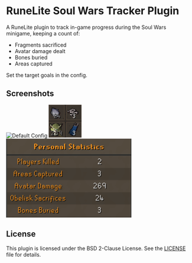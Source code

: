 # RuneLite Soul Wars Tracker Plugin

A RuneLite plugin to track in-game progress during the Soul Wars minigame, keeping a count of:
- Fragments sacrificed
- Avatar damage dealt
- Bones buried
- Areas captured

Set the target goals in the config.

## Screenshots

![Default Config](images/default_configs.png) ![Infoboxes](images/infoboxes.png) ![Results](images/results.png)

## License
This plugin is licensed under the BSD 2-Clause License. See the [LICENSE](LICENSE) file for details.
